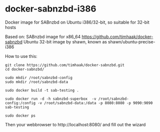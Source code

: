 docker-sabnzbd-i386
===================

Docker image for SABnzbd on Ubuntu i386/32-bit, so suitable for 32-bit hosts

Based on:
SABnzbd image for x86_64 https://github.com/timhaak/docker-sabnzbd
Ubuntu 32-bit image by shawn, known as shawn/ubuntu-precise-i386

How to use this:
```
git clone https://github.com/timhaak/docker-sabnzbd.git
cd docker-sabnzbd/

sudo mkdir /root/sabnzbd-config
sudo mkdir /root/sabnzbd-data

sudo docker build -t sab-testing .

sudo docker run -d -h sabnzbd-superbox  -v /root/sabnzbd-config:/config -v /root/sabnzbd-data:/data -p 8080:8080 -p 9090:9090 sab-testing

sudo docker ps

```
Then your webbrowser to http://localhost:8080/ and fill out the wizard
